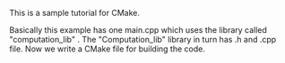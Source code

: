 This is a sample tutorial for CMake. 

Basically this example has one main.cpp which uses the library called "computation_lib" .
The "Computation_lib" library in turn has  .h and .cpp file.
Now we write a CMake file for building the code.
